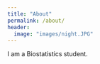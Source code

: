 ```yaml
---
title: "About"
permalink: /about/
header:
  image: "images/night.JPG"
---
```

I am a Biostatistics student.
